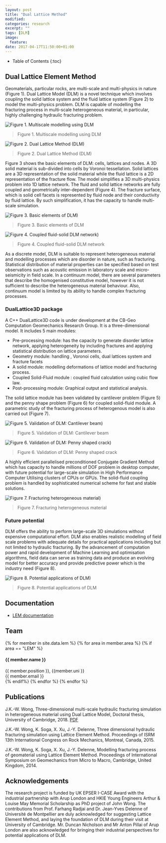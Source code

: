 ```yaml
---
layout: post
title: "Dual Lattice Method"
modified:
categories: research
excerpt: ""
tags: [DLM]
image:
  feature:
date: 2017-04-17T11:50:00+01:00
---
```

* Table of Contents
{:toc}

## Dual Lattice Element Method

Geomaterials, particular rocks, are multi-scale and multi-physics in nature (Figure 1). Dual Lattice Model (DLM) is a novel technique which involves coupling the solid lattice system and  the fluid lattice system (Figure 2) to model the multi-physics problem. DLM is capable of modelling the fracturing process in multi-scale heterogeneous material, in particular, highly challenging hydraulic fracturing problem.

![Figure 1. Multiscale modelling using DLM]({{site.url}}/images/cb-geo/research/lem/multi-scale.jpg)
> Figure 1. Multiscale modelling using DLM

![Figure 2. Dual Lattice Method (DLM)]({{site.url}}/images/cb-geo/research/lem/dlm.jpg)
> Figure 2. Dual Lattice Method (DLM)

Figure 3 shows the basic elements of DLM: cells, lattices and nodes. A 3D solid material is sub-divided into cells by Voronoi tessellation. Solid lattices are a 3D representation of the solid material while the fluid lattice is a 2D representation of the fracture flow. The model simplifies a 3D multi-physics problem into 1D lattice network. The fluid and solid lattice networks are fully coupled and geometrically inter-dependent (Figure 4). The fracture surface, which is solid cell facets is represented by fluid node and their conductivity by fluid lattice. By such simplification, it has the capacity to handle multi-scale simulation.

![Figure 3. Basic elements of DLM)]({{site.url}}/images/cb-geo/research/lem/dlm-elements.jpg)
> Figure 3. Basic elements of DLM


![Figure 4. Coupled fluid-solid DLM network)]({{site.url}}/images/cb-geo/research/lem/fluid-network.jpg)
> Figure 4. Coupled fluid-solid DLM network

As a discrete model, DLM is suitable to represent heterogeneous material and modelling processes which are disorder in nature, such as fracturing. Statistical distribution of material properties can be specified based on test observations such as acoustic emission in laboratory scale and micro-seismicity in field scale. In a continuum model, there are several parameters that describe the homogenised constitutive model, however it is not sufficient to describe the heterogeneous material behaviour. Also, continuum model is limited by its ability to handle complex fracturing processes.

### DualLattice3D package

A C++ DualLattice3D code is under development at the CB-Geo Computation Geomechanics Research Group. It is a three-dimensional model. It includes 5 main modules:

* Pre-processing module: has the capacity to generate disorder lattice network, applying heterogeneity by including fractures and applying statistical distribution on lattice parameters. 
* Geometry module: handling , Voronoi cells, dual lattices system and fracture facets
* A solid module: modelling deformations of lattice model and fracturing process.
* Coupled Solid-Fluid module : coupled fluid calculation using cubic flow law. 
* Post-processing module: Graphical output and statistical analysis. 

The solid lattice module has been validated by cantilever problem (Figure 5) and the penny shape problem (Figure 6) for coupled solid-fluid module. A parametric study of the fracturing process of heterogenous model is also carried out (Figure 7).

![Figure 5. Validation of DLM: Cantilever beam)]({{site.url}}/images/cb-geo/research/lem/cantilever.jpg)
> Figure 5. Validation of DLM: Cantilever beam

![Figure 6. Validation of DLM: Penny shaped crack)]({{site.url}}/images/cb-geo/research/lem/penny.jpg)
> Figure 6. Validation of DLM: Penny shaped crack

A highly efficient parallelised preconditioned Conjugate Gradient Method which has capacity to handle millions of DOF problem in desktop computer, with future potential for large-scale simulation in High Performance Computer Utilising clusters of CPUs or GPUs. The solid-fluid coupling problem is handled by sophisticated numerical scheme for fast and stable solutions. 

![Figure 7. Fracturing heterogeneous material)]({{site.url}}/images/cb-geo/research/lem/fracturing-heterogenous.jpg)
> Figure 7. Fracturing heterogeneous material

### Future potential
DLM offers the ability to perform large-scale 3D simulations without expensive computational effort. DLM also enables realistic modelling of field scale problems with adequate details for practical applications including but not limited to hydraulic fracturing. By the advancement of computation power and rapid development of Machine Learning and optimisation algorithms, field data can serve as training data and produce an evolving model for better accuracy and provide predictive power which is the industry need (Figure 8).

![Figure 8. Potential applications of DLM)]({{site.url}}/images/cb-geo/research/lem/future.jpg)
> Figure 8. Potential applications of DLM

## Documentation

* [LEM documentation](https://cb-geo.github.io/lem-doc)

## Team
<!-- Team filled from _data/members.yaml-->
   <div class="team">
    {% for member in site.data.lem %}
      {% for area in member.area %}
        {% if area == "LEM" %}
          <div class="user">
            <div class="userimg" style="background-image:url('{{ site.baseurl }}/images/cb-geo/team/{{ member.image }}')">
            </div>
            <h4>{{ member.name }}</h4>	
            {{ member.position }}, {{member.uni }}<br/>
	 <a h   ref="mailto:{{ member.email }}">{{ member.email }}</a>
          </div>
        {% endif%}
      {% endfor %}
    {% endfor %}
   </div>
<!-- End team -->

## Publications

J.K.-W. Wong, Three-dimensional multi-scale hydraulic fracturing simulation in heterogeneous material using Dual Lattice Model, Doctoral thesis, University of Cambridge, 2018. [PDF](https://www.repository.cam.ac.uk/handle/1810/270542)

J.K.-W. Wong, K. Soga, X. Xu, J.-Y. Delenne, Three dimensional hydraulic fracturing simulation using Lattice Element Method. Proceedings of ISRM 13th International Congress on Rock Mechanics, Montreal, Canada, 2015.

J.K.-W. Wong, K. Soga, X. Xu, J.-Y. Delenne, Modelling fracturing process of geomaterial using Lattice Element Method. Proceedings of International Symposium on Geomechanics from Micro to Macro, Cambridge, United Kingdom, 2014.

## Acknowledgements

The research project is funded by UK EPSER I-CASE Award with the industrial partnership with Arup London and HKIE Young Engineers Arthur & Louise May Memorial Scholarship as PhD project of John Wong. The contributions from Prof. Farhang Radjai and Dr. Jean-Yves Delenne  of Université de Montpellier are duly acknowledged for suggesting Lattice Element Method, and laying the foundation of DLM during their visit at University of Cambridge. Mr. Duncan Nicholson and Mr Anton Pillai of Arup London are also acknowledged for bringing their industrial perspectives for potential applications of DLM. 

